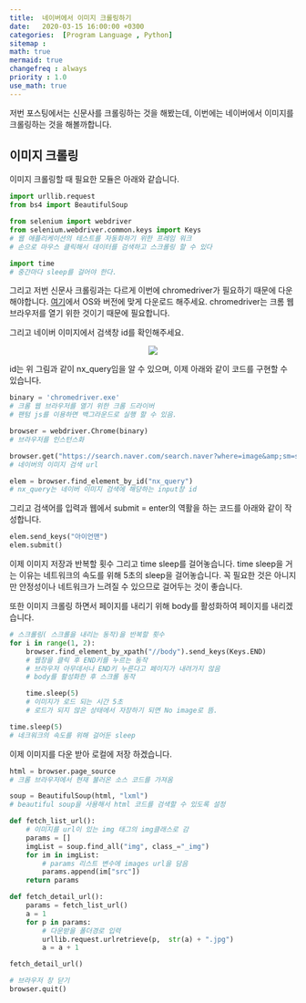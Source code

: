 ```yaml
---
title:  네이버에서 이미지 크롤링하기
date:   2020-03-15 16:00:00 +0300
categories:  [Program Language , Python]
sitemap :
math: true
mermaid: true
changefreq : always
priority : 1.0
use_math: true
---
```


저번 포스팅에서는 신문사를 크롤링하는 것을 해봤는데, 이번에는 네이버에서 이미지를 크롤링하는 것을 해볼까합니다. 

## 이미지 크롤링

이미지 크롤링할 때 필요한 모듈은 아래와 같습니다. 

```python
import urllib.request
from bs4 import BeautifulSoup

from selenium import webdriver
from selenium.webdriver.common.keys import Keys  
# 웹 애플리케이션의 테스트를 자동화하기 위한 프레임 워크
# 손으로 마우스 클릭해서 데이터를 검색하고 스크롤링 할 수 있다

import time
# 중간마다 sleep를 걸어야 한다.
```

그리고 저번 신문사 크롤링과는 다르게 이번에 chromedriver가 필요하기 때문에 다운해야합니다. [여기](https://chromedriver.chromium.org/downloads)에서 OS와 버전에 맞게 다운로드 해주세요. chromedriver는 크롬 웹 브라우저를 열기 위한 것이기 때문에 필요합니다. 

그리고 네이버 이미지에서 검색창 id를 확인해주세요.

<center><img src="../../assets//images/web12.png" ></center>

id는 위 그림과 같이 nx_query임을 알 수 있으며, 이제 아래와 같이 코드를 구현할 수 있습니다. 

```python
binary = 'chromedriver.exe'
# 크롬 웹 브라우저를 열기 위한 크롬 드라이버
# 팬텀 js를 이용하면 백그라운드로 실행 할 수 있음.

browser = webdriver.Chrome(binary)
# 브라우저를 인스턴스화 

browser.get("https://search.naver.com/search.naver?where=image&amp;sm=stb_nmr&amp;")
# 네이버의 이미지 검색 url

elem = browser.find_element_by_id("nx_query")
# nx_query는 네이버 이미지 검색에 해당하는 input창 id
```

그리고 검색어를 입력과 웹에서 submit = enter의 역활을 하는 코드를 아래와 같이 작성합니다.

```python
elem.send_keys("아이언맨")
elem.submit()
```

이제 이미지 저장과 반복할 횟수 그리고 time sleep를 걸어놓습니다. time sleep을 거는 이유는 네트워크의 속도를 위해 5초의 sleep을 걸어놓습니다. 꼭 필요한 것은 아니지만 안정성이나 네트워크가 느려질 수 있으므로 걸어두는 것이 좋습니다. 

또한 이미지 크롤링 하면서 페이지를 내리기 위해 body를 활성화하여 페이지를 내리겠습니다. 

```python
# 스크롤링( 스크롤을 내리는 동작)을 반복할 횟수
for i in range(1, 2):
    browser.find_element_by_xpath("//body").send_keys(Keys.END)
    # 웹창을 클릭 후 END키를 누르는 동작
    # 브라우저 아무데서나 END키 누른다고 페이지가 내려가지 않음
    # body를 활성화한 후 스크롤 동작

    time.sleep(5)
    # 이미지가 로드 되는 시간 5초 
    # 로드가 되지 않은 상태에서 자장하기 되면 No image로 뜸.

time.sleep(5) 
# 네크워크의 속도를 위해 걸어둔 sleep
```

이제 이미지를 다운 받아 로컬에 저장 하겠습니다. 


```python
html = browser.page_source
# 크롬 브라우저에서 현재 불러온 소스 코드를 가져옴

soup = BeautifulSoup(html, "lxml")
# beautiful soup을 사용해서 html 코드를 검색할 수 있도록 설정

def fetch_list_url():
    # 이미지를 url이 있는 img 태그의 img클래스로 감
    params = []
    imgList = soup.find_all("img", class_="_img")
    for im in imgList:
        # params 리스트 변수에 images url을 담음
        params.append(im["src"])
    return params

def fetch_detail_url():
    params = fetch_list_url()
    a = 1
    for p in params:
        # 다운받을 폴더경로 입력
        urllib.request.urlretrieve(p,  str(a) + ".jpg")
        a = a + 1

fetch_detail_url()

# 브라우저 창 닫기
browser.quit()
```
